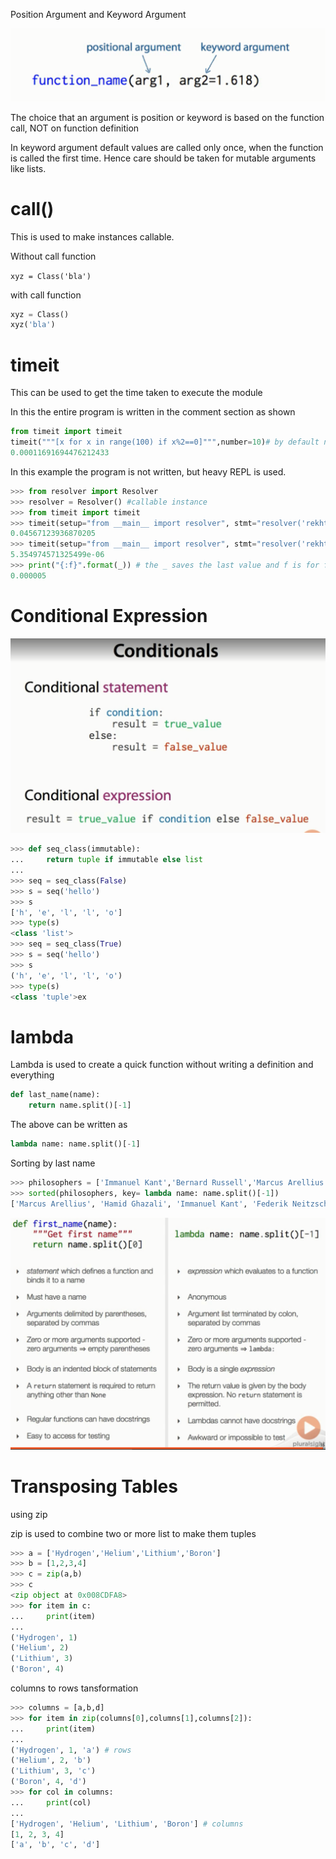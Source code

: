 
Position Argument and Keyword Argument

![](./img/positionKeyword.png)

The choice that an argument is position or keyword is based on the function call, NOT on function definition

In keyword argument default values are called only once, when the function is called the first time. Hence care should be taken for mutable arguments like lists. 

# __call__()

This is used to make instances callable. 

Without call function

`xyz = Class('bla')`

with call function

```python
xyz = Class()
xyz('bla')
```

# timeit

This can be used to get the time taken to execute the module

In this the entire program is written in the comment section as shown

```python
from timeit import timeit
timeit("""[x for x in range(100) if x%2==0]""",number=10)# by default number = 1M
0.00011691694476212433
```

In this example the program is not written, but heavy REPL is used. 

```python
>>> from resolver import Resolver
>>> resolver = Resolver() #callable instance
>>> from timeit import timeit
>>> timeit(setup="from __main__ import resolver", stmt="resolver('rekhta.com')",number=1) # the import resolver is the instance name
0.04567123936870205
>>> timeit(setup="from __main__ import resolver", stmt="resolver('rekhta.com')",number=1)
5.354974571325499e-06
>>> print("{:f}".format(_)) # the _ saves the last value and f is for float, to control the decimals use {:.3f} for 3 decimals
0.000005
```
# Conditional Expression

![](./img/conditionalExpression.png)

```python
>>> def seq_class(immutable):
...     return tuple if immutable else list
...
>>> seq = seq_class(False)
>>> s = seq('hello')
>>> s
['h', 'e', 'l', 'l', 'o']
>>> type(s)
<class 'list'>
>>> seq = seq_class(True)
>>> s = seq('hello')
>>> s
('h', 'e', 'l', 'l', 'o')
>>> type(s)
<class 'tuple'>ex
```

# lambda

Lambda is used to create a quick function without writing a definition and everything

```python
def last_name(name):
    return name.split()[-1]
```

The above can be written as 

```python
lambda name: name.split()[-1]
```

Sorting by last name

```python
>>> philosophers = ['Immanuel Kant','Bernard Russell','Marcus Arellius','Ahmad Rushd','Hamid Ghazali','Federik Neitzsche']
>>> sorted(philosophers, key= lambda name: name.split()[-1])
['Marcus Arellius', 'Hamid Ghazali', 'Immanuel Kant', 'Federik Neitzsche', 'Ahmad Rushd', 'Bernard Russell']
```

![](./img/lamdaregudiff.png)

# Transposing Tables

using zip

zip is used to combine two or more list to make them tuples

```python
>>> a = ['Hydrogen','Helium','Lithium','Boron']
>>> b = [1,2,3,4]
>>> c = zip(a,b)
>>> c
<zip object at 0x008CDFA8>
>>> for item in c:
...     print(item)
...
('Hydrogen', 1)
('Helium', 2)
('Lithium', 3)
('Boron', 4)
```

columns to rows tansformation

```python
>>> columns = [a,b,d]
>>> for item in zip(columns[0],columns[1],columns[2]):
...     print(item)
...
('Hydrogen', 1, 'a') # rows
('Helium', 2, 'b')
('Lithium', 3, 'c')
('Boron', 4, 'd')
>>> for col in columns:
...     print(col)
...
['Hydrogen', 'Helium', 'Lithium', 'Boron'] # columns
[1, 2, 3, 4]
['a', 'b', 'c', 'd']
```